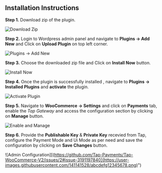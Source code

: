 ## Installation Instructions

**Step 1.** Download zip of the plugin.

![Download Zip](https://github.com/Tap-Payments/Plugin-WooCommerce-CC/assets/141141528/3f833987-f3d1-4dd7-8c78-a8c9ef441d5a")


**Step 2.** Login to Wordpress admin panel and navigate to **Plugins -> Add New** and Click on **Upload Plugin** on top left corner.

![Plugins -> Add New](https://github-production-user-asset-6210df.s3.amazonaws.com/141141528/262931786-02c5f8df-4196-4215-8cea-392a7d971b7d.png)

**Step 3.** Choose the downloaded zip file and Click on **Install Now** button.

![Install Now](https://github.com/Tap-Payments/Plugin-WooCommerce-CC/assets/141141528/734c9373-c866-4ff5-b8b1-2ed238ba41ef")

**Step 4.** Once the plugin is successfully installed , navigate to **Plugins -> Installed Plugins** and **activate** the plugin.

![Activate Plugin](https://github.com/Tap-Payments/Plugin-WooCommerce-All-in-one/assets/141141528/c41286ec-6940-4c2b-bc5a-859fd5f992e7")

**Step 5.** Navigate to **WooCommerce -> Settings** and click on **Payments** tab, enable the *Tap Gateway* and access the configuration section by clicking on **Manage** button.

![Enable and Manage](https://github.com/Tap-Payments/Plugin-WooCommerce-CC/assets/141141528/0d9c67b7-f094-40df-ae70-de1249478af4")

**Step 6.** Provide the **Publishable Key** & **Private Key** recevied from Tap, configure the Payment Mode and Ui Mode as per need and save the configuration by clicking on **Save Changes** button.

![Admin Configuration][(https://github.com/Tap-Payments/Tap-WooCommerce-V2/issues/2#issue-3191197840](https://user-images.githubusercontent.com/141141528/abcdefg12345678.png)")
